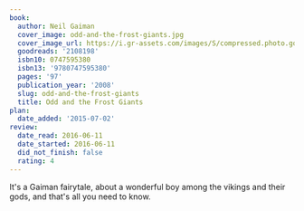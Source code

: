 ```yaml
---
book:
  author: Neil Gaiman
  cover_image: odd-and-the-frost-giants.jpg
  cover_image_url: https://i.gr-assets.com/images/S/compressed.photo.goodreads.com/books/1323790894l/2108198._SX98_.jpg
  goodreads: '2108198'
  isbn10: 0747595380
  isbn13: '9780747595380'
  pages: '97'
  publication_year: '2008'
  slug: odd-and-the-frost-giants
  title: Odd and the Frost Giants
plan:
  date_added: '2015-07-02'
review:
  date_read: 2016-06-11
  date_started: 2016-06-11
  did_not_finish: false
  rating: 4
---
```


It's a Gaiman fairytale, about a wonderful boy among the vikings and their gods, and that's all you need to know.
